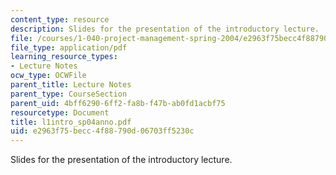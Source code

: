 ```yaml
---
content_type: resource
description: Slides for the presentation of the introductory lecture.
file: /courses/1-040-project-management-spring-2004/e2963f75becc4f88790d06703ff5230c_l1intro_sp04anno.pdf
file_type: application/pdf
learning_resource_types:
- Lecture Notes
ocw_type: OCWFile
parent_title: Lecture Notes
parent_type: CourseSection
parent_uid: 4bff6290-6ff2-fa8b-f47b-ab0fd1acbf75
resourcetype: Document
title: l1intro_sp04anno.pdf
uid: e2963f75-becc-4f88-790d-06703ff5230c
---
```

Slides for the presentation of the introductory lecture.

